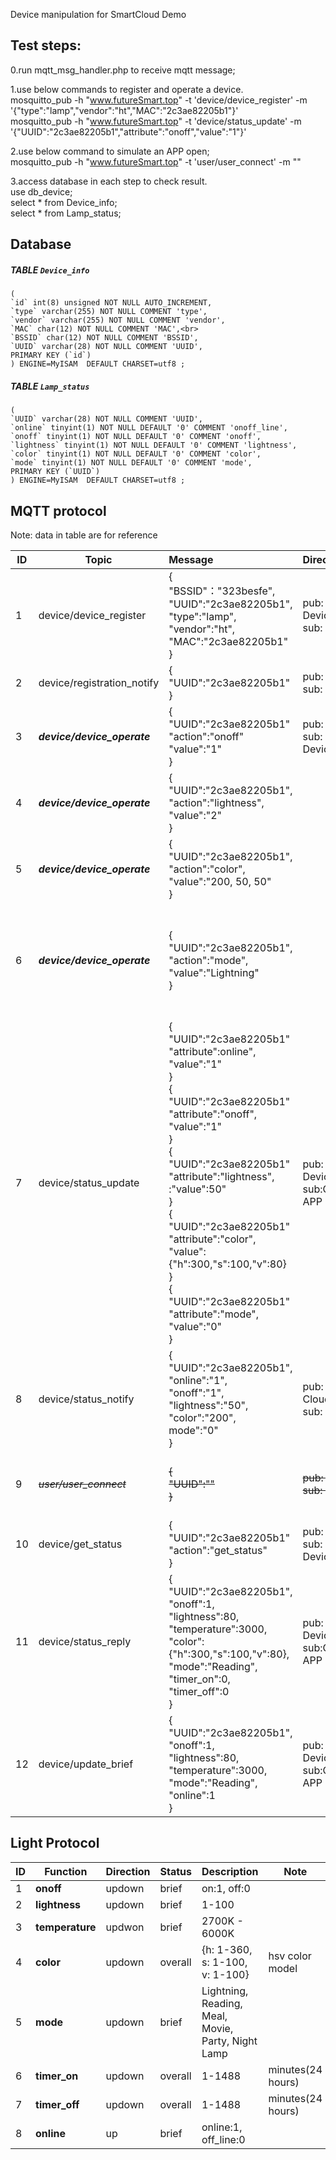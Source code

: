 Device manipulation for SmartCloud Demo

## Test steps:
0.run mqtt_msg_handler.php to receive mqtt message;  

1.use below commands to register and operate a device.  
mosquitto_pub -h "www.futureSmart.top" -t 'device/device_register' -m '{"type":"lamp","vendor":"ht","MAC":"2c3ae82205b1"}'  
mosquitto_pub -h "www.futureSmart.top" -t 'device/status_update' -m '{"UUID":"2c3ae82205b1","attribute":"onoff","value":"1"}'

2.use below command to simulate an APP open;  
mosquitto_pub -h "www.futureSmart.top" -t 'user/user_connect' -m ""

3.access database in each step to check result.  
use db_device;  
select * from Device_info;  
select * from Lamp_status;

## Database

##### TABLE `Device_info`
```
(
`id` int(8) unsigned NOT NULL AUTO_INCREMENT,
`type` varchar(255) NOT NULL COMMENT 'type',
`vendor` varchar(255) NOT NULL COMMENT 'vendor',
`MAC` char(12) NOT NULL COMMENT 'MAC',<br>
`BSSID` char(12) NOT NULL COMMENT 'BSSID',
`UUID` varchar(28) NOT NULL COMMENT 'UUID',
PRIMARY KEY (`id`)
) ENGINE=MyISAM  DEFAULT CHARSET=utf8 ;

```

##### TABLE `Lamp_status`

```
(
`UUID` varchar(28) NOT NULL COMMENT 'UUID',
`online` tinyint(1) NOT NULL DEFAULT '0' COMMENT 'onoff_line',
`onoff` tinyint(1) NOT NULL DEFAULT '0' COMMENT 'onoff',
`lightness` tinyint(1) NOT NULL DEFAULT '0' COMMENT 'lightness',
`color` tinyint(1) NOT NULL DEFAULT '0' COMMENT 'color',
`mode` tinyint(1) NOT NULL DEFAULT '0' COMMENT 'mode',
PRIMARY KEY (`UUID`)
) ENGINE=MyISAM  DEFAULT CHARSET=utf8 ;
```

## MQTT protocol

Note: data in table are for reference

|ID| Topic | Message | Direction | Version | Note 
|-| - | :- | :- | - | - |
|1| device/device_register |{<br>"BSSID"："323besfe", </br>"UUID":"2c3ae82205b1", </br>"type":"lamp",<br>"vendor":"ht",<br>"MAC":"2c3ae82205b1"<br>}| pub: Device <br> sub: Cloud |  v1.0, v1.1 |esp8266 payload length limit， **BSSID and UUID is important** |
|2| device/registration_notify | {<br>"UUID":"2c3ae82205b1"<br>} | pub: cloud <br> sub: APP | v1.0, v1.1 | UUID use MAC for now
|3| ***device/device_operate*** | {<br>"UUID":"2c3ae82205b1"<br>"action":"onoff"<br>"value":"1"<br>} | pub: APP <br> sub: Device | v1.0, v1.1 | 
|4| ***device/device_operate*** | {</br> "UUID":"2c3ae82205b1",</br> "action":"lightness",</br>"value":"2"</br>} | | v1.0, v1.1 | lightness operate	|
|5| ***device/device_operate*** | {</br> "UUID":"2c3ae82205b1",</br> "action":"color",</br>"value":"200, 50, 50"</br>} | |v1.0, v1.1 |color operate **HSB** or **HSV** type	|
|6| ***device/device_operate*** | {</br> "UUID":"2c3ae82205b1",</br> "action":"mode",</br>"value":"Lightning"</br>} | | v1.0, v1.1 |light mode operate	value is **Lightning, Reading, Meal, Movie, Party, Night Lamp**|
|7| device/status_update | {<br>"UUID":"2c3ae82205b1"<br>"attribute":online",<br>"value":"1"<br>}<br>{<br>"UUID":"2c3ae82205b1"<br>"attribute":"onoff",<br>"value":"1"<br>}<br>{<br>"UUID":"2c3ae82205b1"<br>"attribute":"lightness",<br>:"value":50"<br>} <br> {<br>"UUID":"2c3ae82205b1"<br>"attribute":"color",<br>"value":<br>{"h":300,"s":100,"v":80}<br>} <br> {<br>"UUID":"2c3ae82205b1"<br>"attribute":"mode",<br>"value":"0"<br>} | pub: Device <br> sub:Cloud, APP | v1.0, v1.1 | after device execute operation or device online | 
|8| device/status_notify | {<br>"UUID":"2c3ae82205b1",<br>"online":"1",<br>"onoff":"1",<br>"lightness":"50", <br> "color":"200", <br> mode":"0"<br>}  | pub: Cloud <br> sub: APP | v1.0 | notify all devices one by one after APP open<br>(deprecated in v1.1, use https)
|9|~~*user/user_connect*~~| ~~{<br> "UUID":""<br>}~~ | ~~pub: APP <br> sub: Cloud~~|~~v1.0~~| ~~when APP open<br>(deprecated in v1.1, use https)~~
|10 |device/get_status | {<br>"UUID":"2c3ae82205b1"<br>"action":"get_status"<br>} | pub: APP <br> sub: Device | v1.1 | APP want to get overall status of device
|11|device/status_reply | {<br>"UUID":"2c3ae82205b1", <br>"onoff":1,<br>"lightness":80,<br>"temperature":3000,<br>"color":{"h":300,"s":100,"v":80},<br>"mode":"Reading",<br>"timer_on":0,<br>"timer_off":0 <br>} | pub: Device <br> sub:Cloud, APP | v1.1 | overall status 
|12| device/update_brief | {<br>"UUID":"2c3ae82205b1", <br>"onoff":1,<br>"lightness":80,<br>"temperature":3000,<br>"mode":"Reading",<br>"online":1 <br>} | pub: Device <br> sub:Cloud, APP | v1.1 | device notify brief status every second

## Light Protocol

|ID| Function | Direction | Status | Description | Note |
|-| - | - | - | - | - |
|1| **onoff** | updown | brief | on:1, off:0 |
|2| **lightness**| updown | brief | 1-100 |
|3| **temperature** | updwon | brief | 2700K - 6000K |
|4| **color** | updown | overall | {h: 1-360, s: 1-100, v: 1-100} | hsv color model
|5| **mode** | updown | brief | Lightning, Reading, Meal, Movie, Party, Night Lamp |
|6| **timer_on** | updown | overall | 1-1488 | minutes(24 hours) |
|7| **timer_off** | updown | overall | 1-1488 | minutes(24 hours) |
|8| **online** | up | brief | online:1, off_line:0 |

